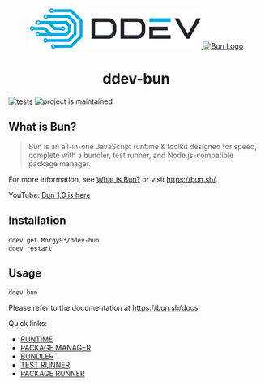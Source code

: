 <div align="center">
    <a href="https://ddev.com/">
        <img src="https://raw.githubusercontent.com/ddev/ddev/master/images/ddev-logo.svg" alt="DDEV logo" height="80">
    </a>
    <a href="https://bun.sh">
        <img src="https://user-images.githubusercontent.com/709451/182802334-d9c42afe-f35d-4a7b-86ea-9985f73f20c3.png" alt="Bun Logo" height="80">
    </a>
    <h1 align="center">ddev-bun</h1>
</div>

[![tests](https://github.com/Morgy93/ddev-bun/actions/workflows/tests.yml/badge.svg)](https://github.com/Morgy93/ddev-bun/actions/workflows/tests.yml) ![project is maintained](https://img.shields.io/maintenance/yes/2024.svg)

## What is Bun?

> Bun is an all-in-one JavaScript runtime & toolkit designed for speed, complete with a bundler, test runner, and Node.js-compatible package manager.

For more information, see [What is Bun?](https://github.com/oven-sh/bun#what-is-bun) or visit <https://bun.sh/>.

YouTube: [Bun 1.0 is here](https://www.youtube.com/watch?v=BsnCpESUEqM)

## Installation

```shell
ddev get Morgy93/ddev-bun
ddev restart
```

## Usage

```shell
ddev bun
```

Please refer to the documentation at <https://bun.sh/docs>.

Quick links:

  - [RUNTIME](https://bun.sh/docs/cli/run)
  - [PACKAGE MANAGER](https://bun.sh/docs/cli/install)
  - [BUNDLER](https://bun.sh/docs/bundler)
  - [TEST RUNNER](https://bun.sh/docs/cli/test)
  - [PACKAGE RUNNER](https://bun.sh/docs/cli/bunx)
